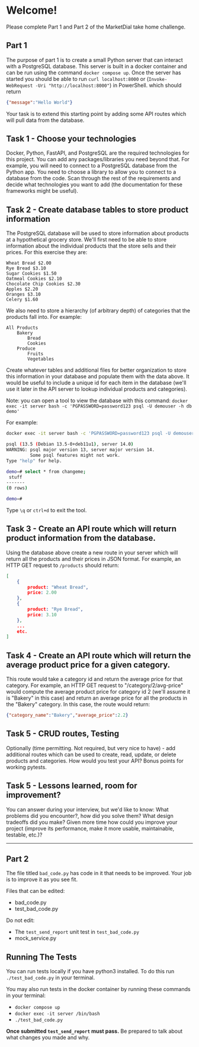 # Welcome!
Please complete Part 1 and Part 2 of the MarketDial take home challenge. 
## Part 1
The purpose of part 1 is to create a small Python server that can interact with a PostgreSQL database. This server is built in a docker container and can be run using the command `docker compose up`. Once the server has started you should be able to run `curl localhost:8000` or (`Invoke-WebRequest -Uri "http://localhost:8000"`) in PowerShell. which should return 
```json
{"message":"Hello World"}
```
Your task is to extend this starting point by adding some API routes which will pull data from the database.

## Task 1 - Choose your technologies
Docker, Python, FastAPI, and PostgreSQL are the required technologies for this project. You can add any packages/libraries you need beyond that. For example, you will need to connect to a PostgreSQL database from the Python app. You need to choose a library to allow you to connect to a database from the code. Scan through the rest of the requirements and decide what technologies you want to add (the documentation for these frameworks might be useful).

## Task 2 - Create database tables to store product information
The PostgreSQL database will be used to store information about products at a hypothetical grocery store. We'll first need to be able to store information about the individual products that the store sells and their prices. For this exercise they are:
```
Wheat Bread $2.00
Rye Bread $3.10
Sugar Cookies $1.50
Oatmeal Cookies $2.10
Chocolate Chip Cookies $2.30
Apples $2.20
Oranges $3.10
Celery $1.60
```

We also need to store a hierarchy (of arbitrary depth) of categories that the products fall into. For example:
```
All Products
    Bakery
        Bread
        Cookies
    Produce
        Fruits
        Vegetables
```

Create whatever tables and additional files for better organization to store this information in your database and populate them with the data above. It would be useful to include a unique id for each item in the database (we'll use it later in the API server to lookup individual products and categories). 

Note: you can open a tool to view the database with this command: 
`docker exec -it server bash -c 'PGPASSWORD=password123 psql -U demouser -h db demo'`

For example:

```bash
docker exec -it server bash -c 'PGPASSWORD=password123 psql -U demouser -h db demo'

psql (13.5 (Debian 13.5-0+deb11u1), server 14.0)
WARNING: psql major version 13, server major version 14.
         Some psql features might not work.
Type "help" for help.

demo=# select * from changeme;
 stuff
-------
(0 rows)

demo=#
```

Type `\q` or `ctrl+d` to exit the tool.

## Task 3 - Create an API route which will return product information from the database.
Using the database above create a new route in your server which will return all the products and their prices in JSON format. For example, an HTTP GET request to `/products` should return:
```json
[
    {
        product: "Wheat Bread",
        price: 2.00
    },
    {
        product: "Rye Bread",
        price: 3.10
    },
    ...
    etc.
]
```

## Task 4 - Create an API route which will return the average product price for a given category.
This route would take a category id and return the average price for that category. For example, an HTTP GET request to "/category/2/avg-price" would compute the average product price for category id 2 (we'll assume it is "Bakery" in this case) and return an average price for all the products in the "Bakery" category. In this case, the route would return:
```json
{"category_name":"Bakery","average_price":2.2}
```

## Task 5 - CRUD routes, Testing 
Optionally (time permitting. Not required, but very nice to have) - add additional routes which can be used to create, read, update, or delete products and categories. How would you test your API? Bonus points for working pytests.

## Task 5 - Lessons learned, room for improvement?
You can answer during your interview, but we'd like to know: What problems did you encounter?, how did you solve them? What design tradeoffs did you make? Given more time how could you improve your project (improve its performance, make it more usable, maintainable, testable, etc.)? 

___

## Part 2

The file titled `bad_code.py` has code in it that needs to be improved. Your job is to improve it as you see fit.

Files that can be edited: 
- bad_code.py
- test_bad_code.py 

Do not edit:
- The `test_send_report` unit test in `test_bad_code.py` 
- mock_service.py

## Running The Tests

You can run tests locally if you have python3 installed. To do this run `./test_bad_code.py` in your terminal. 

You may also run tests in the docker container by running these commands in your terminal: 
 
- `docker compose up`
- `docker exec -it server /bin/bash`
- `./test_bad_code.py`

**Once submitted `test_send_report` must pass.**
Be prepared to talk about what changes you made and why. 
